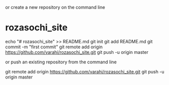 or create a new repository on the command line

# rozasochi_site
echo "# rozasochi_site" >> README.md
git init
git add README.md
git commit -m "first commit"
git remote add origin https://github.com/varahi/rozasochi_site.git
git push -u origin master

or push an existing repository from the command line

git remote add origin https://github.com/varahi/rozasochi_site.git
git push -u origin master